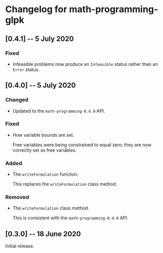 # Changelog for math-programming-glpk

## [0.4.1] -- 5 July 2020

### Fixed

- Infeasible problems now produce an `Infeasible` status rather than
  an `Error` status.

## [0.4.0] -- 5 July 2020

### Changed

- Updated to the `math-programming-0.4.0` API.

### Fixed

- How variable bounds are set.

  Free variables were being constrained to equal zero; they are now
  correctly set as free variables.

### Added

- The `writeFormulation` function.

  This replaces the `writeFormulation` class method.

### Removed

- The `writeFormulation` class method.

  This is consistent with the `math-programming-0.4.0` API.

## [0.3.0] -- 18 June 2020

Initial release.
